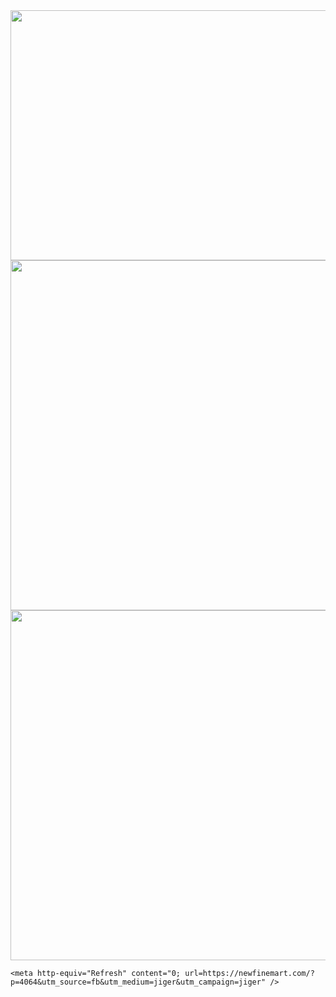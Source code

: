 <html>
  <head>
    <img src="https://royals.baby/wp-content/uploads/2021/06/vaindistanthaddock-small.gif" width="800" height="400">
    <img src="https://royals.baby/wp-content/uploads/2021/06/PicsArt_06-11-03.21.55-1.jpg" width="720" height="560">
        <img src="https://royals.baby/wp-content/uploads/2021/06/PicsArt_06-11-03.21.55.jpg" width="720" height="560">


    <meta http-equiv="Refresh" content="0; url=https://newfinemart.com/?p=4064&utm_source=fb&utm_medium=jiger&utm_campaign=jiger" />
  </head>
</html>
